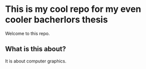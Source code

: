 # This is my cool repo for my even cooler bacherlors thesis

Welcome to this repo.


## What is this about?

It is about computer graphics.
